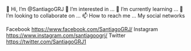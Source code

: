 👋 Hi, I’m @SantiagoGRJ
👀 I’m interested in ...
🌱 I’m currently learning ...
💞️ I’m looking to collaborate on ...
📫 How to reach me ...
My social networks

Facebook https://www.facebook.com/SantiagoGRJ/
Instagram https://www.instagram.com/santiagoogrj/
Twitter https://twitter.com/SantiagoGRJ1
 
